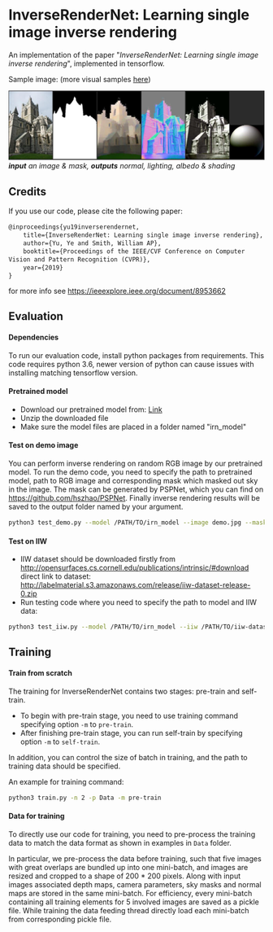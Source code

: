 # InverseRenderNet: Learning single image inverse rendering

An implementation of the paper "_InverseRenderNet: Learning single image inverse rendering_", implemented in tensorflow.

Sample image: (more visual samples [here](sample_demos.md))

![](demos/demo_building/presentation.jpg)
_**input** an image & mask, **outputs** normal, lighting, albedo & shading_

## Credits

If you use our code, please cite the following paper:

    @inproceedings{yu19inverserendernet,
        title={InverseRenderNet: Learning single image inverse rendering},
        author={Yu, Ye and Smith, William AP},
        booktitle={Proceedings of the IEEE/CVF Conference on Computer Vision and Pattern Recognition (CVPR)},
        year={2019}
    }

for more info see https://ieeexplore.ieee.org/document/8953662

## Evaluation

#### Dependencies
To run our evaluation code, install python packages from requirements.
This code requires python 3.6, newer version of python can cause issues with installing matching tensorflow version.

#### Pretrained model
* Download our pretrained model from: [Link](https://drive.google.com/uc?export=download&id=1VKeByvprmWWXSig-7-fxfXs3KA-HG_-P)
* Unzip the downloaded file 
* Make sure the model files are placed in a folder named "irn_model"


#### Test on demo image
You can perform inverse rendering on random RGB image by our pretrained model. To run the demo code, you need to specify the path to pretrained model, path to RGB image and corresponding mask which masked out sky in the image. The mask can be generated by PSPNet, which you can find on https://github.com/hszhao/PSPNet. Finally inverse rendering results will be saved to the output folder named by your argument.

```bash
python3 test_demo.py --model /PATH/TO/irn_model --image demo.jpg --mask demo_mask.jpg --output test_results
```


#### Test on IIW
* IIW dataset should be downloaded firstly from http://opensurfaces.cs.cornell.edu/publications/intrinsic/#download 
direct link to dataset: http://labelmaterial.s3.amazonaws.com/release/iiw-dataset-release-0.zip
* Run testing code where you need to specify the path to model and IIW data:
```bash
python3 test_iiw.py --model /PATH/TO/irn_model --iiw /PATH/TO/iiw-dataset
```

## Training

#### Train from scratch
The training for InverseRenderNet contains two stages: pre-train and self-train.
* To begin with pre-train stage, you need to use training command specifying option `-m` to `pre-train`. 
* After finishing pre-train stage, you can run self-train by specifying option `-m` to `self-train`. 

In addition, you can control the size of batch in training, and the path to training data should be specified.

An example for training command:
```bash
python3 train.py -n 2 -p Data -m pre-train
```

#### Data for training
To directly use our code for training, you need to pre-process the training data to match the data format as shown in examples in `Data` folder. 

In particular, we pre-process the data before training, such that five images with great overlaps are bundled up into one mini-batch, and images are resized and cropped to a shape of 200 * 200 pixels. Along with input images associated depth maps, camera parameters, sky masks and normal maps are stored in the same mini-batch. For efficiency, every mini-batch containing all training elements for 5 involved images are saved as a pickle file. While training the data feeding thread directly load each mini-batch from corresponding pickle file.





